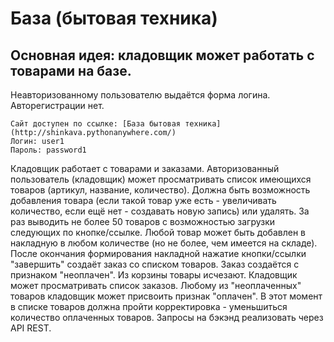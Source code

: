 # База (бытовая техника)
## Основная идея: кладовщик может работать с товарами на базе.
Неавторизованному пользователю выдаётся форма логина.
Авторегистрации нет.
```
Сайт доступен по ссылке: [База бытовая техника](http://shinkava.pythonanywhere.com/)
Логин: user1
Пароль: password1
```
Кладовщик работает с товарами и заказами. Авторизованный пользователь (кладовщик) может
просматривать список имеющихся товаров (артикул, название,
количество). Должна быть возможность добавления товара (если
такой товар уже есть - увеличивать количество, если ещё нет -
создавать новую запись) или удалять. За раз выводить не более
50 товаров с возможностью загрузки следующих по
кнопке/ссылке. Любой товар может быть добавлен в накладную
в любом количестве (но не более, чем имеется на складе). После
окончания формирования накладной нажатие кнопки/ссылки
"завершить" создаёт заказ со списком товаров. Заказ создаётся с
признаком "неоплачен". Из корзины товары исчезают.
Кладовщик может просматривать список заказов. Любому из
"неоплаченных" товаров кладовщик может присвоить признак
"оплачен". В этот момент в списке товаров должна пройти
корректировка - уменьшиться количество оплаченных товаров.
Запросы на бэкэнд реализовать через API REST.
